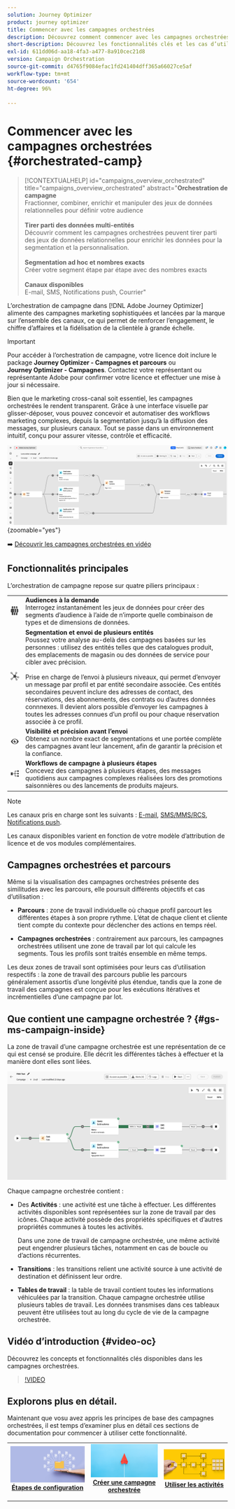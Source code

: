 ```yaml
---
solution: Journey Optimizer
product: journey optimizer
title: Commencer avec les campagnes orchestrées
description: Découvrez comment commencer avec les campagnes orchestrées
short-description: Découvrez les fonctionnalités clés et les cas d’utilisation des campagnes orchestrées.
exl-id: 611dd06d-aa18-4fa3-a477-8a910cec21d8
version: Campaign Orchestration
source-git-commit: d4765f9084efac1fd241404dff365a66027ce5af
workflow-type: tm+mt
source-wordcount: '654'
ht-degree: 96%

---
```



# Commencer avec les campagnes orchestrées {#orchestrated-camp}

>[!CONTEXTUALHELP]
>id="campaigns_overview_orchestrated"
>title="campaigns_overview_orchestrated"
>abstract="<b>Orchestration de campagne</b><br/>Fractionner, combiner, enrichir et manipuler des jeux de données relationnelles pour définir votre audience<br/><br/> <b>Tirer parti des données multi-entités</b><br/>Découvrir comment les campagnes orchestrées peuvent tirer parti des jeux de données relationnelles pour enrichir les données pour la segmentation et la personnalisation.<br/><br/><b>Segmentation ad hoc et nombres exacts</b><br/>Créer votre segment étape par étape avec des nombres exacts<br/><br/><b>Canaux disponibles</b><br/>E-mail, SMS, Notifications push, Courrier"

L’orchestration de campagne dans [!DNL Adobe Journey Optimizer] alimente des campagnes marketing sophistiquées et lancées par la marque sur l’ensemble des canaux, ce qui permet de renforcer l’engagement, le chiffre d’affaires et la fidélisation de la clientèle à grande échelle.

>[!IMPORTANT]
>
>Pour accéder à l’orchestration de campagne, votre licence doit inclure le package **Journey Optimizer - Campagnes et parcours** ou **Journey Optimizer - Campagnes**. Contactez votre représentant ou représentante Adobe pour confirmer votre licence et effectuer une mise à jour si nécessaire.

Bien que le marketing cross-canal soit essentiel, les campagnes orchestrées le rendent transparent. Grâce à une interface visuelle par glisser-déposer, vous pouvez concevoir et automatiser des workflows marketing complexes, depuis la segmentation jusqu’à la diffusion des messages, sur plusieurs canaux. Tout se passe dans un environnement intuitif, conçu pour assurer vitesse, contrôle et efficacité.

![](assets/canvas-example-diagram.png){zoomable="yes"}

➡️ [Découvrir les campagnes orchestrées en vidéo](#video-oc)

## Fonctionnalités principales

L’orchestration de campagne repose sur quatre piliers principaux :

<table style="table-layout:auto">
<tr style="border: 0;">
<td><img alt="Audiences à la demande" src="assets/do-not-localize/icon-audience.svg" width="150px"></a></td><td><b>Audiences à la demande</b><br/>Interrogez instantanément les jeux de données pour créer des segments d’audience à l’aide de n’importe quelle combinaison de types et de dimensions de données.</td></tr>
<tr style="border: 0;">
<td><img alt="Segmentation et envoi de plusieurs entités" src="assets/do-not-localize/icon-entity.svg" width="150px"></a></td><td><b>Segmentation et envoi de plusieurs entités</b><br/>Poussez votre analyse au-delà des campagnes basées sur les personnes : utilisez des entités telles que des catalogues produit, des emplacements de magasin ou des données de service pour cibler avec précision.<br/><br/>
Prise en charge de l’envoi à plusieurs niveaux, qui permet d’envoyer un message par profil et par entité secondaire associée. Ces entités secondaires peuvent inclure des adresses de contact, des réservations, des abonnements, des contrats ou d’autres données connnexes. Il devient alors possible d’envoyer les campagnes à toutes les adresses connues d’un profil ou pour chaque réservation associée à ce profil.</td></tr>
<tr style="border: 0;">
<td><img alt="Visibilité et précision avant l’envoi" src="assets/do-not-localize/icon-visibility.svg" width="150px"></a></td><td><b>Visibilité et précision avant l’envoi</b><br/>Obtenez un nombre exact de segmentations et une portée complète des campagnes avant leur lancement, afin de garantir la précision et la confiance.</td></tr>
<tr style="border: 0;">
<td><img alt="Workflows de campagne à plusieurs étapes" src="assets/do-not-localize/icon-multistep.svg" width="150px"></a></td><td><b>Workflows de campagne à plusieurs étapes</b><br/>Concevez des campagnes à plusieurs étapes, des messages quotidiens aux campagnes complexes réalisées lors des promotions saisonnières ou des lancements de produits majeurs.</td></tr>
</table>


>[!NOTE]
>
>Les canaux pris en charge sont les suivants : [E-mail](../email/get-started-email.md), [SMS/MMS/RCS](../sms/get-started-sms.md), [Notifications push](../push/get-started-push.md).
>
>Les canaux disponibles varient en fonction de votre modèle d’attribution de licence et de vos modules complémentaires.

## Campagnes orchestrées et parcours

Même si la visualisation des campagnes orchestrées présente des similitudes avec les parcours, elle poursuit différents objectifs et cas d’utilisation :

* **Parcours** : zone de travail individuelle où chaque profil parcourt les différentes étapes à son propre rythme. L’état de chaque client et cliente tient compte du contexte pour déclencher des actions en temps réel.

* **Campagnes orchestrées** : contrairement aux parcours, les campagnes orchestrées utilisent une zone de travail par lot qui calcule les segments. Tous les profils sont traités ensemble en même temps.

Les deux zones de travail sont optimisées pour leurs cas d’utilisation respectifs : la zone de travail des parcours publie les parcours généralement assortis d’une longévité plus étendue, tandis que la zone de travail des campagnes est conçue pour les exécutions itératives et incrémentielles d’une campagne par lot.

## Que contient une campagne orchestrée ? {#gs-ms-campaign-inside}

La zone de travail d’une campagne orchestrée est une représentation de ce qui est censé se produire. Elle décrit les différentes tâches à effectuer et la manière dont elles sont liées.

![image affichant la zone de travail des campagnes orchestrées](assets/canvas-example.png)

Chaque campagne orchestrée contient :

* Des **Activités** : une activité est une tâche à effectuer. Les différentes activités disponibles sont représentées sur la zone de travail par des icônes. Chaque activité possède des propriétés spécifiques et d’autres propriétés communes à toutes les activités.

  Dans une zone de travail de campagne orchestrée, une même activité peut engendrer plusieurs tâches, notamment en cas de boucle ou d’actions récurrentes.

* **Transitions** : les transitions relient une activité source à une activité de destination et définissent leur ordre.

* **Tables de travail** : la table de travail contient toutes les informations véhiculées par la transition. Chaque campagne orchestrée utilise plusieurs tables de travail. Les données transmises dans ces tableaux peuvent être utilisées tout au long du cycle de vie de la campagne orchestrée.


## Vidéo d’introduction {#video-oc}

Découvrez les concepts et fonctionnalités clés disponibles dans les campagnes orchestrées.


>[!VIDEO](https://video.tv.adobe.com/v/3471538/?learn=on&enablevpops)


## Explorons plus en détail.

Maintenant que vosu avez appris les principes de base des campagnes orchestrées, il est temps d’examiner plus en détail ces sections de documentation pour commencer à utiliser cette fonctionnalité.

<table><tr style="border: 0; text-align: center;">
<td>
<a href="gs-campaign-creation.md">
<img alt="Accéder aux campagnes et les gérer" src="assets/do-not-localize/workflow-access.jpeg">
</a>
<div>
<a href="gs-campaign-creation.md"><strong>Étapes de configuration</strong></a>
</div>
<p>
</td>
<td>
<a href="create-orchestrated-campaign.md">
<img alt="Lead" src="assets/do-not-localize/workflow-create.jpeg">
</a>
<div><a href="create-orchestrated-campaign.md"><strong>Créer une campagne orchestrée</strong>
</div>
<p>
</td>
<td>
<a href="activities/about-activities.md">
<img alt="Peu fréquent" src="assets/do-not-localize/workflow-activities.jpeg">
</a>
<div>
<a href="activities/about-activities.md"><strong>Utiliser les activités</strong></a>
</div>
<p></td>
</tr></table>
